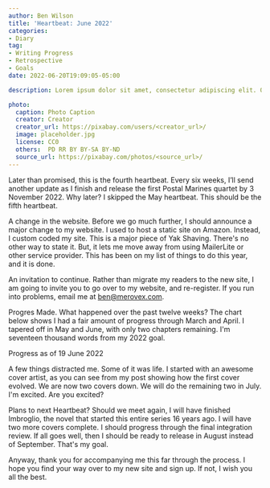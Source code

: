 ```yaml
---
author: Ben Wilson
title: 'Heartbeat: June 2022'
categories:
- Diary
tag:
- Writing Progress
- Retrospective
- Goals
date: 2022-06-20T19:09:05-05:00

description: Lorem ipsum dolor sit amet, consectetur adipiscing elit. Quisque sit amet venenatis dolor. Suspendisse eu justo elit. Cras lacinia turpis nulla, nec lobortis sem varius eu. Sed viverra turpis malesuada est aliquet, ac laoreet Leo convallis. Vivamus pretium aliquam finibus. Mauris dictum, eros eu malesuada imperdiet, nisl mauris scelerisque diam, nec fringilla nisl libero in nulla. Mauris eget massa lacinia sapien faucibus consequat.

photo:
  caption: Photo Caption
  creator: Creator
  creator_url: https://pixabay.com/users/<creator_url>/
  image: placeholder.jpg
  license: CC0
  others:  PD RR BY BY-SA BY-ND
  source_url: https://pixabay.com/photos/<source_url>/
---
```


Later than promised, this is the fourth heartbeat. Every six weeks, I’ll send another update as I finish and release the first Postal Marines quartet by 3 November 2022. Why later? I skipped the May heartbeat. This should be the fifth heartbeat.

A change in the website. Before we go much further, I should announce a major change to my website. I used to host a static site on Amazon. Instead, I custom coded my site. This is a major piece of Yak Shaving. There's no other way to state it. But, it lets me move away from using MailerLite or other service provider. This has been on my list of things to do this year, and it is done.

An invitation to continue. Rather than migrate my readers to the new site, I am going to invite you to go over to my website, and re-register. If you run into problems, email me at ben@merovex.com.

Progres Made. What happened over the past twelve weeks? The chart below shows I had a fair amount of progress through March and April. I tapered off in May and June, with only two chapters remaining. I'm seventeen thousand words from my 2022 goal.


Progress as of 19 June 2022


A few things distracted me. Some of it was life. I started with an awesome cover artist, as you can see from my post showing how the first cover evolved. We are now two covers down. We will do the remaining two in July. I'm excited. Are you excited?

Plans to next Heartbeat? Should we meet again, I will have finished Imbroglio, the novel that started this entire series 16 years ago. I will have two more covers complete. I should progress through the final integration review. If all goes well, then I should be ready to release in August instead of September. That's my goal.

Anyway, thank you for accompanying me this far through the process. I hope you find your way over to my new site and sign up. If not, I wish you all the best.